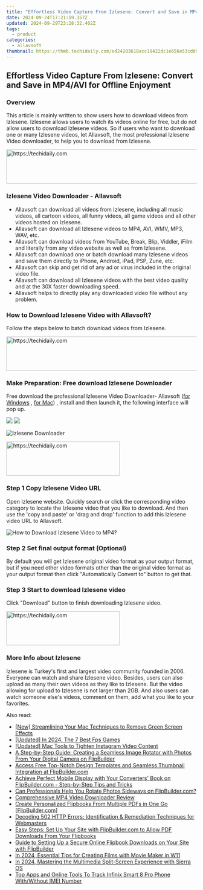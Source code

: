 ```yaml
---
title: "Effortless Video Capture From Izlesene: Convert and Save in MP4/AVI for Offline Enjoyment"
date: 2024-09-24T17:21:59.357Z
updated: 2024-09-29T23:28:32.402Z
tags:
  - product
categories:
  - allavsoft
thumbnail: https://thmb.techidaily.com/ed24203618acc19422dc1e656e53cdd94b542178679b34754816329310d98db4.jpg
---
```


## Effortless Video Capture From Izlesene: Convert and Save in MP4/AVI for Offline Enjoyment

### Overview

This article is mainly written to show users how to download videos from Izlesene. Izlesene allows users to watch its videos online for free, but do not allow users to download Izlesene videos. So if users who want to download one or many Izlesene videos, let Allavsoft, the most professional Izlesene Video downloader, to help you to download from Izlesene.

<!-- affiliate ads begin -->
<a href="https://appsumo.8odi.net/c/5597632/2151873/7443" target="_top" id="2151873">
  <img src="//a.impactradius-go.com/display-ad/7443-2151873" border="0" alt="https://techidaily.com" width="728" height="90"/>
</a>
<img height="0" width="0" src="https://appsumo.8odi.net/i/5597632/2151873/7443" style="position:absolute;visibility:hidden;" border="0" />
<!-- affiliate ads end -->

### Izlesene Video Downloader - Allavsoft

* Allavsoft can download all videos from Izlesene, including all music videos, all cartoon videos, all funny videos, all game videos and all other videos hosted on Izlesene.
* Allavsoft can download all Izlesene videos to MP4, AVI, WMV, MP3, WAV, etc.
* Allavsoft can download videos from YouTube, Break, Blip, Viddler, iFilm and literally from any video website as well as from Izlesene.
* Allavsoft can download one or batch download many Izlesene videos and save them directly to iPhone, Android, iPad, PSP, Zune, etc.
* Allavsoft can skip and get rid of any ad or virus included in the original video file.
* Allavsoft can download all Izlesene videos with the best video quality and at the 30X faster downloading speed.
* Allavsoft helps to directly play any downloaded video file without any problem.

### How to Download Izlesene Video with Allavsoft?

Follow the steps below to batch download videos from Izlesene.

<!-- affiliate ads begin -->
<a href="https://appsumo.8odi.net/c/5597632/2082533/7443" target="_top" id="2082533">
  <img src="//a.impactradius-go.com/display-ad/7443-2082533" border="0" alt="https://techidaily.com" width="728" height="90"/>
</a>
<img height="0" width="0" src="https://appsumo.8odi.net/i/5597632/2082533/7443" style="position:absolute;visibility:hidden;" border="0" />
<!-- affiliate ads end -->

### Make Preparation: Free download Izlesene Downloader

Free download the professional Izlesene Video Downloader- Allavsoft ([for Windows](https://tools.techidaily.com/allavsoft/products/) , [for Mac](https://tools.techidaily.com/allavsoft/products/)) , install and then launch it, the following interface will pop up.

[![](https://www.allavsoft.com/how-to/../images/how-to/free-download-win.jpg)](https://tools.techidaily.com/allavsoft/products/) [![](https://www.allavsoft.com/how-to/../images/how-to/free-download-mac.jpg)](https://tools.techidaily.com/allavsoft/products/)

![Izlesene Downloader](https://www.allavsoft.com/how-to/../images/allavsoft/screen-shot-600.jpg)

<!-- affiliate ads begin -->
<a href="https://aligracehair.sjv.io/c/5597632/1896541/19272" target="_top" id="1896541">
  <img src="//a.impactradius-go.com/display-ad/19272-1896541" border="0" alt="https://techidaily.com" width="300" height="90"/>
</a>
<img height="0" width="0" src="https://aligracehair.sjv.io/i/5597632/1896541/19272" style="position:absolute;visibility:hidden;" border="0" />
<!-- affiliate ads end -->

### Step 1 Copy Izlesene Video URL

Open Izlesene website. Quickly search or click the corresponding video category to locate the Izlesene video that you like to download. And then use the 'copy and paste' or 'drag and drop' function to add this Izlesene video URL to Allavsoft.

![How to Download Izlesene Video to MP4?](https://www.allavsoft.com/how-to/../images/how-to/download-rtmp-video/download-rtmp-video.jpg)

### Step 2 Set final output format (Optional)

By default you will get Izlesene original video format as your output format, but if you need other video formats other than the original video format as your output format then click "Automatically Convert to" button to get that.

### Step 3 Start to download Izlesene video

Click "Download" button to finish downloading Izlesene video.

<!-- affiliate ads begin -->
<a href="https://aligracehair.sjv.io/c/5597632/2135400/19272" target="_top" id="2135400">
  <img src="//a.impactradius-go.com/display-ad/19272-2135400" border="0" alt="https://techidaily.com" width="300" height="90"/>
</a>
<img height="0" width="0" src="https://aligracehair.sjv.io/i/5597632/2135400/19272" style="position:absolute;visibility:hidden;" border="0" />
<!-- affiliate ads end -->

### More Info about Izlesene

Izlesene is Turkey's first and largest video community founded in 2006\. Everyone can watch and share Izlesene video. Besides, users can also upload as many their own videos as they like to Izlesene. But the video allowing for upload to Izlesene is not larger than 2GB. And also users can watch someone else's videos, comment on them, add what you like to your favorites.

<ins class="adsbygoogle"
     style="display:block"
     data-ad-format="autorelaxed"
     data-ad-client="ca-pub-7571918770474297"
     data-ad-slot="1223367746"></ins>

<ins class="adsbygoogle"
     style="display:block"
     data-ad-client="ca-pub-7571918770474297"
     data-ad-slot="8358498916"
     data-ad-format="auto"
     data-full-width-responsive="true"></ins>

<span class="atpl-alsoreadstyle">Also read:</span>
<div><ul>
<li><a href="https://facebook-video-share.techidaily.com/new-streamlining-your-mac-techniques-to-remove-green-screen-effects/"><u>[New] Streamlining Your Mac Techniques to Remove Green Screen Effects</u></a></li>
<li><a href="https://screen-mirroring-recording.techidaily.com/updated-in-2024-the-7-best-fps-games/"><u>[Updated] In 2024, The 7 Best Fps Games</u></a></li>
<li><a href="https://instagram-video-files.techidaily.com/updated-mac-tools-to-tighten-instagram-video-content/"><u>[Updated] Mac Tools to Tighten Instagram Video Content</u></a></li>
<li><a href="https://fox-triigers.techidaily.com/a-step-by-step-guide-creating-a-seamless-image-rotator-with-photos-from-your-digital-camera-on-flipbuilder/"><u>A Step-by-Step Guide: Creating a Seamless Image Rotator with Photos From Your Digital Camera on FlipBuilder</u></a></li>
<li><a href="https://fox-triigers.techidaily.com/access-free-top-notch-design-templates-and-seamless-thumbnail-integration-at-flipbuildercom/"><u>Access Free Top-Notch Design Templates and Seamless Thumbnail Integration at FlipBuilder.com</u></a></li>
<li><a href="https://fox-triigers.techidaily.com/achieve-perfect-mobile-display-with-your-converters-book-on-flipbuildercom-step-by-step-tips-and-tricks/"><u>Achieve Perfect Mobile Display with Your Converters' Book on FlipBuilder.com - Step-by-Step Tips and Tricks</u></a></li>
<li><a href="https://fox-triigers.techidaily.com/can-professionals-help-you-rotate-photos-sideways-on-flipbuildercom/"><u>Can Professionals Help You Rotate Photos Sideways on FlipBuilder.com?</u></a></li>
<li><a href="https://screen-sharing-recording.techidaily.com/comprehensive-mp4-video-downloader-review/"><u>Comprehensive MP4 Video Downloader Review</u></a></li>
<li><a href="https://fox-triigers.techidaily.com/create-personalized-flipbooks-from-multiple-pdfs-in-one-go-flipbuildercom/"><u>Create Personalized Flipbooks From Multiple PDFs in One Go [FlipBuilder.com]</u></a></li>
<li><a href="https://techtrends.techidaily.com/decoding-502-http-errors-identification-and-remediation-techniques-for-webmasters/"><u>Decoding 502 HTTP Errors: Identification & Remediation Techniques for Webmasters</u></a></li>
<li><a href="https://fox-triigers.techidaily.com/easy-steps-set-up-your-site-with-flipbuildercom-to-allow-pdf-downloads-from-your-flipbooks/"><u>Easy Steps: Set Up Your Site with FlipBuilder.com to Allow PDF Downloads From Your Flipbooks</u></a></li>
<li><a href="https://fox-triigers.techidaily.com/guide-to-setting-up-a-secure-online-flipbook-downloads-on-your-site-with-flipbuilder/"><u>Guide to Setting Up a Secure Online Flipbook Downloads on Your Site with FlipBuilder</u></a></li>
<li><a href="https://vp-tips.techidaily.com/in-2024-essential-tips-for-creating-films-with-movie-maker-in-w11/"><u>In 2024, Essential Tips for Creating Films with Movie Maker in W11</u></a></li>
<li><a href="https://extra-support.techidaily.com/in-2024-mastering-the-multimedia-split-screen-experience-with-sierra-os/"><u>In 2024, Mastering the Multimedia Split-Screen Experience with Sierra OS</u></a></li>
<li><a href="https://unlock-android.techidaily.com/top-apps-and-online-tools-to-track-infinix-smart-8-pro-phone-withwithout-imei-number-by-drfone-android/"><u>Top Apps and Online Tools To Track Infinix Smart 8 Pro Phone With/Without IMEI Number</u></a></li>
</ul></div>

